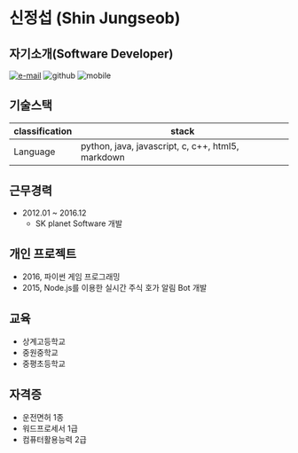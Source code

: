 
# 신정섭 (Shin Jungseob)

## 자기소개(Software Developer)

[![e-mail](https://img.shields.io/badge/email-raphael86%40gamil.com-yellow.svg)](mailto:raphael86%40gamil.com)
![github](https://img.shields.io/badge/github-%40raphael86-black.svg)
![mobile](https://img.shields.io/badge/mobile-01021290014-blue.svg)

## 기술스택

| classification | stack |
| -------------- | ----- |
| Language  | python, java, javascript, c, c++, html5, markdown|  

## 근무경력

* 2012.01 ~ 2016.12 
  - SK planet Software 개발

## 개인 프로젝트

* 2016, 파이썬 게임 프로그래밍
* 2015, Node.js를 이용한 실시간 주식 호가 알림 Bot 개발

## 교육

* 상계고등학교
* 중원중학교
* 중평초등학교

## 자격증

* 운전면허 1종
* 워드프로세서 1급
* 컴퓨터활용능력 2급
